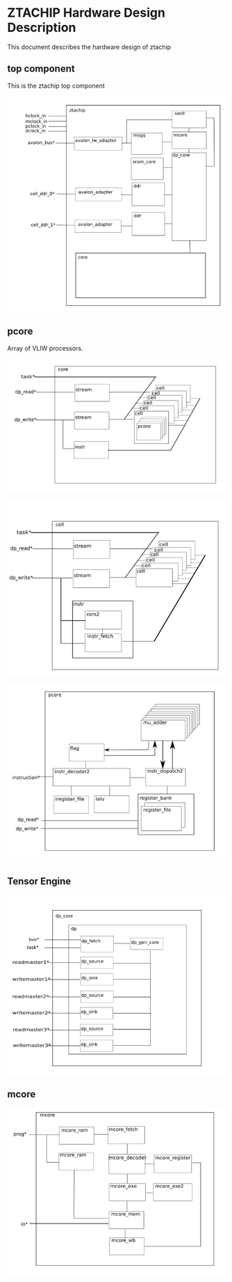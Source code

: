 # ZTACHIP Hardware Design Description

This document describes the hardware design of ztachip

## top component

This is the ztachip top component

![top](Documentation/images/top.png)

## pcore 

Array of VLIW processors.

![core](Documentation/images/core.png)

![cell](Documentation/images/cell.png)

![pcore](Documentation/images/pcore.png)

## Tensor Engine

![tensor engine](Documentation/images/dp_core.png)

## mcore 

![mcore](Documentation/images/mcore.png)

